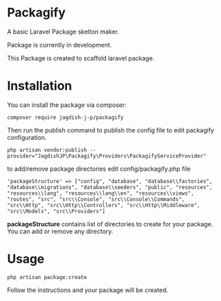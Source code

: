 # Packagify

A basic Laravel Package skelton maker.

Package is currently in development.

This Package is created to scaffold laravel package.

# Installation

You can install the package via composer:

```
composer require jagdish-j-p/packagify
```

Then run the publish command to publish the config file to edit packagify configuration.

```
php artisan vendor:publish --provider="JagdishJP\Packagify\Providers\PackagifyServiceProvider"
```

to add/remove package directories edit config/packagify.php file

```
'packageStructure' => ["config", "database", "database\\factories", "database\\migrations", "database\\seeders", "public", "resources", "resources\\lang", "resources\\lang\\en", "resources\\views", "routes", "src", "src\\Console", "src\\Console\\Commands", "src\\Http", "src\\Http\\Controllers", "src\\Http\\Middleware", "src\\Models", "src\\Providers"]
```

**packageStructure** contains list of directories to create for your package. You can add or remove any directory.

# Usage

```
php artisan package:create
```

Follow the instructions and your package will be created.
